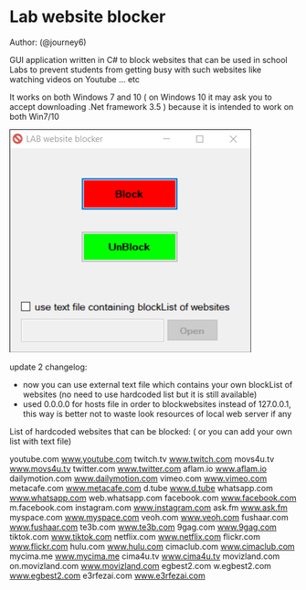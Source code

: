 # Lab website blocker
Author: (@journey6)

GUI application written in C# to block websites that can be used in school Labs to prevent students from getting busy with such websites like watching videos on Youtube ... etc

It works on both Windows 7 and 10 ( on Windows 10 it may ask you to accept downloading .Net framework 3.5 ) because it is intended to work on both Win7/10

![labwebsiteblocker](labBlocker2_update2.PNG)

update 2 changelog:
- now you can use external text file which contains your own blockList of websites (no need to use hardcoded list but it is still available)
- used 0.0.0.0 for hosts file in order to blockwebsites instead of 127.0.0.1, this way is better not to waste look resources of local web server if any

List of hardcoded websites that can be blocked: ( or you can add your own list with text file)

youtube.com www.youtube.com
twitch.tv www.twitch.com
movs4u.tv www.movs4u.tv
twitter.com www.twitter.com
aflam.io www.aflam.io
dailymotion.com www.dailymotion.com
vimeo.com www.vimeo.com
metacafe.com www.metacafe.com
d.tube www.d.tube
whatsapp.com www.whatsapp.com web.whatsapp.com
facebook.com www.facebook.com m.facebook.com 
instagram.com www.instagram.com
ask.fm www.ask.fm
myspace.com www.myspace.com
veoh.com www.veoh.com
fushaar.com www.fushaar.com
te3b.com www.te3b.com
9gag.com www.9gag.com
tiktok.com www.tiktok.com
netflix.com www.netflix.com
flickr.com www.flickr.com
hulu.com www.hulu.com
cimaclub.com www.cimaclub.com
mycima.me www.mycima.me
cima4u.tv www.cima4u.tv
movizland.com on.movizland.com www.movizland.com
egbest2.com w.egbest2.com www.egbest2.com
e3rfezai.com www.e3rfezai.com
